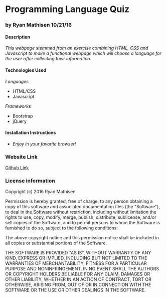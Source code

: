 # Programming Language Quiz

### by Ryan Mathisen 10/21/16

#### Description

_This webpage stemmed from an exercise combining HTML, CSS and Javascript to make a functional webpage which will choose a language for the user after collecting their information._

#### Technologies Used
_Languages_
* HTML/CSS
* Javascript

_Frameworks_
* Bootstrap
* jQuery

#### Installation Instructions

* _Enjoy in your favorite browser!_

### Website Link

[Github Link](http://rtmath.github.io/week2project)

### License information

Copyright (c) 2016 Ryan Mathisen

Permission is hereby granted, free of charge, to any person obtaining a copy of this software and associated documentation files (the "Software"), to deal in the Software without restriction, including without limitation the rights to use, copy, modify, merge, publish, distribute, sublicense, and/or sell copies of the Software, and to permit persons to whom the Software is furnished to do so, subject to the following conditions:

The above copyright notice and this permission notice shall be included in all copies or substantial portions of the Software.

THE SOFTWARE IS PROVIDED "AS IS", WITHOUT WARRANTY OF ANY KIND, EXPRESS OR IMPLIED, INCLUDING BUT NOT LIMITED TO THE WARRANTIES OF MERCHANTABILITY, FITNESS FOR A PARTICULAR PURPOSE AND NONINFRINGEMENT. IN NO EVENT SHALL THE AUTHORS OR COPYRIGHT HOLDERS BE LIABLE FOR ANY CLAIM, DAMAGES OR OTHER LIABILITY, WHETHER IN AN ACTION OF CONTRACT, TORT OR OTHERWISE, ARISING FROM, OUT OF OR IN CONNECTION WITH THE SOFTWARE OR THE USE OR OTHER DEALINGS IN THE SOFTWARE.

